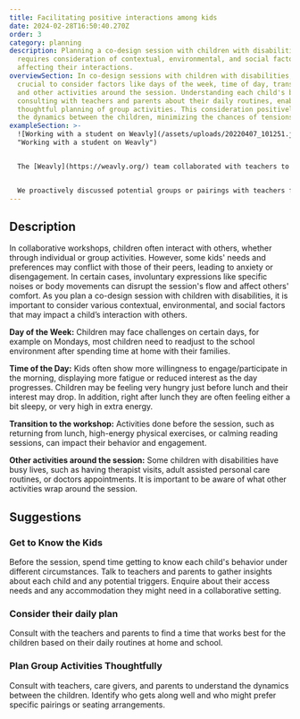 ```yaml
---
title: Facilitating positive interactions among kids
date: 2024-02-28T16:50:40.270Z
order: 3
category: planning
description: Planning a co-design session with children with disabilities
  requires consideration of contextual, environmental, and social factors
  affecting their interactions.
overviewSection: In co-design sessions with children with disabilities, it's
  crucial to consider factors like days of the week, time of day, transitions,
  and other activities around the session. Understanding each child's behavior,
  consulting with teachers and parents about their daily routines, enables more
  thoughtful planning of group activities. This consideration positively impacts
  the dynamics between the children, minimizing the chances of tensions.
exampleSection: >-
  ![Working with a student on Weavly](/assets/uploads/20220407_101251.jpg
  "Working with a student on Weavly")


  The [Weavly](https://weavly.org/) team collaborated with teachers to determine the optimal time and day for our proposed activities in each session. However, flexibility was crucial due to changes in the school schedule. For instance, morning sessions might shift to the afternoon due to other school activities. Planned pairings sometimes changed on the spot if students didn't show up or chose not to participate. This required both advance planning and adaptability to ensure students could still work together with sufficient energy and motivation. 


  We proactively discussed potential groups or pairings with teachers for each class. Teachers also informed us about other activities around the session, such as whether students were coming from swimming, lunch, gym, or doctor's appointment, influencing their energy levels. Communication with teachers, including details like seating arrangements and students' moods, was essential for ensuring a positive experience for the students.
---
```

## Description

In collaborative workshops, children often interact with others, whether through individual or group activities. However, some kids' needs and preferences may conflict with those of their peers, leading to anxiety or disengagement. In certain cases, involuntary expressions like specific noises or body movements can disrupt the session's flow and affect others' comfort. As you plan a co-design session with children with disabilities, it is important to consider various contextual, environmental, and social factors that may impact a child’s interaction with others.  

**Day of the Week:** Children may face challenges on certain days, for example on Mondays, most children need to readjust to the school environment after spending time at home with their families.

**Time of the Day:** Kids often show more willingness to engage/participate in the morning, displaying more fatigue or reduced interest as the day progresses. Children may be feeling very hungry just before lunch and their interest may drop. In addition, right after lunch they are often feeling either a bit sleepy, or very high in extra energy.

**Transition to the workshop:** Activities done before the session, such as returning from lunch, high-energy physical exercises, or calming reading sessions, can impact their behavior and engagement.

**Other activities around the session:** Some children with disabilities have busy lives, such as having therapist visits, adult assisted personal care routines, or doctors appointments. It is important to be aware of what other activities wrap around the session.

## Suggestions

### Get to Know the Kids

Before the session, spend time getting to know each child's behavior under different circumstances. Talk to teachers and parents to gather insights about each child and any potential triggers. Enquire about their access needs and any accommodation they might need in a collaborative setting.

### Consider their daily plan

Consult with the teachers and parents to find a time that works best for the children based on their daily routines at home and school. 

### Plan Group Activities Thoughtfully

Consult with teachers, care givers, and parents to understand the dynamics between the children. Identify who gets along well and who might prefer specific pairings or seating arrangements.
